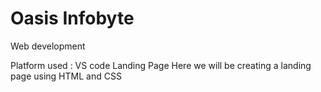 
# Oasis Infobyte
Web development

Platform used : VS code
Landing Page
Here we will be creating a landing page using HTML and CSS
